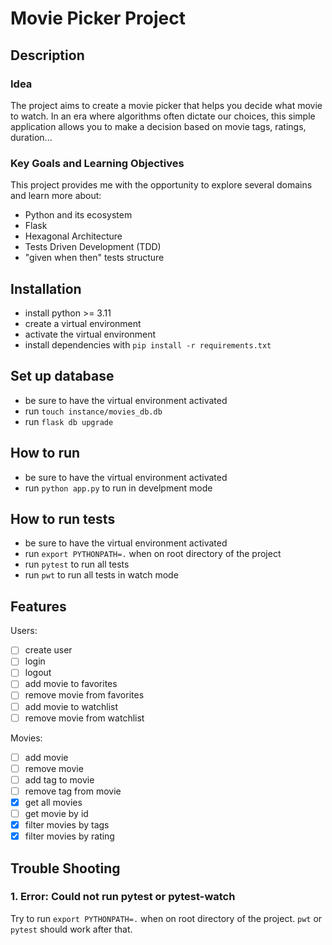 # Movie Picker Project

## Description

### Idea

The project aims to create a movie picker that helps you decide what movie to watch. In an era where algorithms often dictate our choices, this simple application allows you to make a decision based on movie tags, ratings, duration...

### Key Goals and Learning Objectives

This project provides me with the opportunity to explore several domains and learn more about:

- Python and its ecosystem
- Flask
- Hexagonal Architecture
- Tests Driven Development (TDD)
- "given when then" tests structure

## Installation

- install python >= 3.11
- create a virtual environment
- activate the virtual environment
- install dependencies with `pip install -r requirements.txt`

## Set up database

- be sure to have the virtual environment activated
- run `touch instance/movies_db.db`
- run `flask db upgrade`

## How to run

- be sure to have the virtual environment activated
- run `python app.py` to run in develpment mode

## How to run tests

- be sure to have the virtual environment activated
- run `export PYTHONPATH=.` when on root directory of the project
- run `pytest` to run all tests
- run `pwt` to run all tests in watch mode

## Features

Users:

- [ ] create user
- [ ] login
- [ ] logout
- [ ] add movie to favorites
- [ ] remove movie from favorites
- [ ] add movie to watchlist
- [ ] remove movie from watchlist

Movies:

- [ ] add movie
- [ ] remove movie
- [ ] add tag to movie
- [ ] remove tag from movie
- [X] get all movies
- [ ] get movie by id
- [X] filter movies by tags
- [X] filter movies by rating

## Trouble Shooting

### 1. Error: Could not run pytest or pytest-watch

Try to run `export PYTHONPATH=.` when on root directory of the project. `pwt` or `pytest` should work after that.
